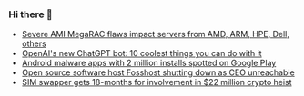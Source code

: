 ### Hi there 👋

<!--START_SECTION:feed-->
* [Severe AMI MegaRAC flaws impact servers from AMD, ARM, HPE, Dell, others](https://www.bleepingcomputer.com/news/security/severe-ami-megarac-flaws-impact-servers-from-amd-arm-hpe-dell-others/)
* [OpenAI's new ChatGPT bot: 10 coolest things you can do with it](https://www.bleepingcomputer.com/news/technology/openais-new-chatgpt-bot-10-coolest-things-you-can-do-with-it/)
* [Android malware apps with 2 million installs spotted on Google Play](https://www.bleepingcomputer.com/news/security/android-malware-apps-with-2-million-installs-spotted-on-google-play/)
* [Open source software host Fosshost shutting down as CEO unreachable](https://www.bleepingcomputer.com/news/technology/open-source-software-host-fosshost-shutting-down-as-ceo-unreachable/)
* [SIM swapper gets 18-months for involvement in $22 million crypto heist](https://www.bleepingcomputer.com/news/security/sim-swapper-gets-18-months-for-involvement-in-22-million-crypto-heist/)
<!--END_SECTION:feed-->

<!--
**frankenk/frankenk** is a ✨ _special_ ✨ repository because its `README.md` (this file) appears on your GitHub profile.

Here are some ideas to get you started:

- 🔭 I’m currently working on ...
- 🌱 I’m currently learning ...
- 👯 I’m looking to collaborate on ...
- 🤔 I’m looking for help with ...
- 💬 Ask me about ...
- 📫 How to reach me: ...
- 😄 Pronouns: ...
- ⚡ Fun fact: ...
-->



